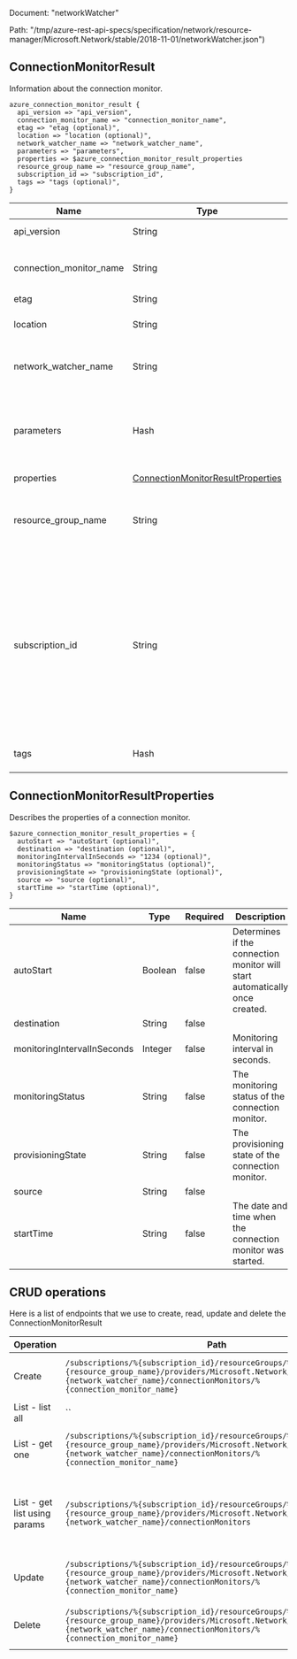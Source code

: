 Document: "networkWatcher"


Path: "/tmp/azure-rest-api-specs/specification/network/resource-manager/Microsoft.Network/stable/2018-11-01/networkWatcher.json")

## ConnectionMonitorResult

Information about the connection monitor.

```puppet
azure_connection_monitor_result {
  api_version => "api_version",
  connection_monitor_name => "connection_monitor_name",
  etag => "etag (optional)",
  location => "location (optional)",
  network_watcher_name => "network_watcher_name",
  parameters => "parameters",
  properties => $azure_connection_monitor_result_properties
  resource_group_name => "resource_group_name",
  subscription_id => "subscription_id",
  tags => "tags (optional)",
}
```

| Name        | Type           | Required       | Description       |
| ------------- | ------------- | ------------- | ------------- |
|api_version | String | true | Client API version. |
|connection_monitor_name | String | true | The name of the connection monitor. |
|etag | String | false |  |
|location | String | false | Connection monitor location. |
|network_watcher_name | String | true | The name of the Network Watcher resource. |
|parameters | Hash | true | Parameters that define the operation to create a connection monitor. |
|properties | [ConnectionMonitorResultProperties](#connectionmonitorresultproperties) | false |  |
|resource_group_name | String | true | The name of the resource group containing Network Watcher. |
|subscription_id | String | true | The subscription credentials which uniquely identify the Microsoft Azure subscription. The subscription ID forms part of the URI for every service call. |
|tags | Hash | false | Connection monitor tags. |
        
## ConnectionMonitorResultProperties

Describes the properties of a connection monitor.

```puppet
$azure_connection_monitor_result_properties = {
  autoStart => "autoStart (optional)",
  destination => "destination (optional)",
  monitoringIntervalInSeconds => "1234 (optional)",
  monitoringStatus => "monitoringStatus (optional)",
  provisioningState => "provisioningState (optional)",
  source => "source (optional)",
  startTime => "startTime (optional)",
}
```

| Name        | Type           | Required       | Description       |
| ------------- | ------------- | ------------- | ------------- |
|autoStart | Boolean | false | Determines if the connection monitor will start automatically once created. |
|destination | String | false |  |
|monitoringIntervalInSeconds | Integer | false | Monitoring interval in seconds. |
|monitoringStatus | String | false | The monitoring status of the connection monitor. |
|provisioningState | String | false | The provisioning state of the connection monitor. |
|source | String | false |  |
|startTime | String | false | The date and time when the connection monitor was started. |



## CRUD operations

Here is a list of endpoints that we use to create, read, update and delete the ConnectionMonitorResult

| Operation | Path | Verb | Description | OperationID |
| ------------- | ------------- | ------------- | ------------- | ------------- |
|Create|`/subscriptions/%{subscription_id}/resourceGroups/%{resource_group_name}/providers/Microsoft.Network/networkWatchers/%{network_watcher_name}/connectionMonitors/%{connection_monitor_name}`|Put|Create or update a connection monitor.|ConnectionMonitors_CreateOrUpdate|
|List - list all|``||||
|List - get one|`/subscriptions/%{subscription_id}/resourceGroups/%{resource_group_name}/providers/Microsoft.Network/networkWatchers/%{network_watcher_name}/connectionMonitors/%{connection_monitor_name}`|Get|Gets a connection monitor by name.|ConnectionMonitors_Get|
|List - get list using params|`/subscriptions/%{subscription_id}/resourceGroups/%{resource_group_name}/providers/Microsoft.Network/networkWatchers/%{network_watcher_name}/connectionMonitors`|Get|Lists all connection monitors for the specified Network Watcher.|ConnectionMonitors_List|
|Update|`/subscriptions/%{subscription_id}/resourceGroups/%{resource_group_name}/providers/Microsoft.Network/networkWatchers/%{network_watcher_name}/connectionMonitors/%{connection_monitor_name}`|Put|Create or update a connection monitor.|ConnectionMonitors_CreateOrUpdate|
|Delete|`/subscriptions/%{subscription_id}/resourceGroups/%{resource_group_name}/providers/Microsoft.Network/networkWatchers/%{network_watcher_name}/connectionMonitors/%{connection_monitor_name}`|Delete|Deletes the specified connection monitor.|ConnectionMonitors_Delete|

